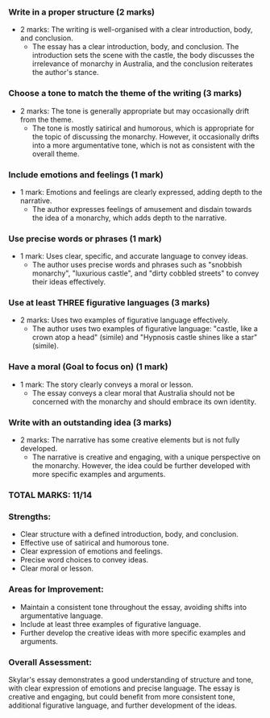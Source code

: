### Write in a proper structure (2 marks)

- 2 marks: The writing is well-organised with a clear introduction, body, and conclusion.
  - The essay has a clear introduction, body, and conclusion. The introduction sets the scene with the castle, the body discusses the irrelevance of monarchy in Australia, and the conclusion reiterates the author's stance.

### Choose a tone to match the theme of the writing (3 marks)

- 2 marks: The tone is generally appropriate but may occasionally drift from the theme.
  - The tone is mostly satirical and humorous, which is appropriate for the topic of discussing the monarchy. However, it occasionally drifts into a more argumentative tone, which is not as consistent with the overall theme.

### Include emotions and feelings (1 mark)

- 1 mark: Emotions and feelings are clearly expressed, adding depth to the narrative.
  - The author expresses feelings of amusement and disdain towards the idea of a monarchy, which adds depth to the narrative.

### Use precise words or phrases (1 mark)

- 1 mark: Uses clear, specific, and accurate language to convey ideas.
  - The author uses precise words and phrases such as "snobbish monarchy", "luxurious castle", and "dirty cobbled streets" to convey their ideas effectively.

### Use at least THREE figurative languages (3 marks)

- 2 marks: Uses two examples of figurative language effectively.
  - The author uses two examples of figurative language: "castle, like a crown atop a head" (simile) and "Hypnosis castle shines like a star" (simile).

### Have a moral (Goal to focus on) (1 mark)

- 1 mark: The story clearly conveys a moral or lesson.
  - The essay conveys a clear moral that Australia should not be concerned with the monarchy and should embrace its own identity.

### Write with an outstanding idea (3 marks)

- 2 marks: The narrative has some creative elements but is not fully developed.
  - The narrative is creative and engaging, with a unique perspective on the monarchy. However, the idea could be further developed with more specific examples and arguments.

### TOTAL MARKS: 11/14

### Strengths:

- Clear structure with a defined introduction, body, and conclusion.
- Effective use of satirical and humorous tone.
- Clear expression of emotions and feelings.
- Precise word choices to convey ideas.
- Clear moral or lesson.

### Areas for Improvement:

- Maintain a consistent tone throughout the essay, avoiding shifts into argumentative language.
- Include at least three examples of figurative language.
- Further develop the creative ideas with more specific examples and arguments.

### Overall Assessment:

Skylar's essay demonstrates a good understanding of structure and tone, with clear expression of emotions and precise language. The essay is creative and engaging, but could benefit from more consistent tone, additional figurative language, and further development of the ideas.

